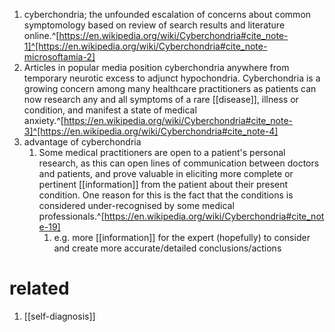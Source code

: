 1. cyberchondria; the unfounded escalation of concerns about common symptomology based on review of search results and literature online.^[https://en.wikipedia.org/wiki/Cyberchondria#cite_note-1]^[https://en.wikipedia.org/wiki/Cyberchondria#cite_note-microsoftamia-2]
2. Articles in popular media position cyberchondria anywhere from temporary neurotic excess to adjunct hypochondria. Cyberchondria is a growing concern among many healthcare practitioners as patients can now research any and all symptoms of a rare [[disease]], illness or condition, and manifest a state of medical anxiety.^[https://en.wikipedia.org/wiki/Cyberchondria#cite_note-3]^[https://en.wikipedia.org/wiki/Cyberchondria#cite_note-4]
3. advantage of cyberchondria
	1. Some medical practitioners are open to a patient's personal research, as this can open lines of communication between doctors and patients, and prove valuable in eliciting more complete or pertinent [[information]] from the patient about their present condition. One reason for this is the fact that the conditions is considered under-recognised by some medical professionals.^[https://en.wikipedia.org/wiki/Cyberchondria#cite_note-19]
		1. e.g. more [[information]] for the expert (hopefully) to consider and create more accurate/detailed conclusions/actions
# related
1. [[self-diagnosis]]